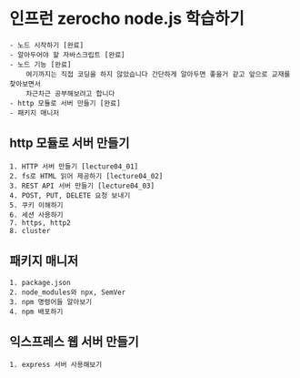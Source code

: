 # 인프런 zerocho node.js 학습하기
    - 노드 시작하기 [완료]
    - 알아두어야 할 자바스크립트 [완료]
    - 노드 기능 [완료]
        여기까지는 직접 코딩을 하지 않았습니다 간단하게 알아두면 좋을거 같고 앞으로 교재를 찾아보면서
        차근차근 공부해보려고 합니다
    - http 모듈로 서버 만들기 [완료]
    - 패키지 매니저

## http 모듈로 서버 만들기
    1. HTTP 서버 만들기 [lecture04_01]
    2. fs로 HTML 읽어 제공하기 [lecture04_02]
    3. REST API 서버 만들기 [lecture04_03]
    4. POST, PUT, DELETE 요청 보내기
    5. 쿠키 이해하기
    6. 세션 사용하기
    7. https, http2
    8. cluster

## 패키지 매니저
    1. package.json
    2. node_modules와 npx, SemVer
    3. npm 명령어들 알아보기
    4. npm 배포하기

## 익스프레스 웹 서버 만들기
    1. express 서버 사용해보기